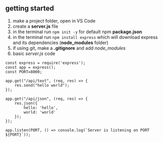 ## getting started

1. make a project folder, open in VS Code
2. create a **server.js** file
3. in the terminal run `npm init -y` for default npm **package.json**
4. in the terminal run `npm install express` which will download express and its dependencies (**node_modules** folder)
5. if using git, make a **.gitignore** and add *node_modules*
6. basic *server.js* code
```
const express = require('express');
const app = express();
const PORT=8000;

app.get("/api/text", (req, res) => {
    res.send("hello world"); 
});

app.get("/api/json", (req, res) => {
    res.json({
        hello: 'hello',
        world: 'world'
    });
});

app.listen(PORT, () => console.log(`Server is listening on PORT ${PORT}`));
```
